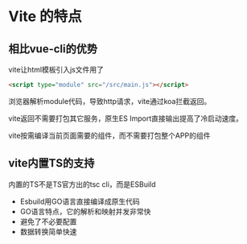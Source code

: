 # Vite 的特点

## 相比vue-cli的优势

vite让html模板引入js文件用了
```html
<script type="module" src="/src/main.js"></script>
```

浏览器解析module代码，导致http请求，vite通过koa拦截返回。

vite返回不需要打包其它服务，原生ES Import直接输出提高了冷启动速度。

vite按需编译当前页面需要的组件，而不需要打包整个APP的组件

## vite内置TS的支持

内置的TS不是TS官方出的tsc cli，而是ESBuild

- Esbuild用GO语言直接编译成原生代码
- GO语言特点，它的解析和映射并发非常快
- 避免了不必要配置
- 数据转换简单快速

